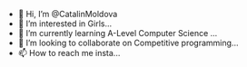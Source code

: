 - 👋 Hi, I’m @CatalinMoldova
- 👀 I’m interested in Girls...
- 🌱 I’m currently learning A-Level Computer Science ...
- 💞️ I’m looking to collaborate on Competitive programming...
- 📫 How to reach me insta...

<!---
CatalinMoldova/CatalinMoldova is a ✨ special ✨ repository because its `README.md` (this file) appears on your GitHub profile.
You can click the Preview link to take a look at your changes.
--->

